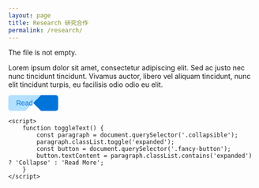 ```yaml
---
layout: page
title: Research 研究合作
permalink: /research/
---
```


The file is not empty.

<html lang="en">
<head>
    <meta charset="UTF-8">
    <meta name="viewport" content="width=device-width, initial-scale=1.0">
    <style>
        .collapsible {
            max-height: 50px;
            overflow: hidden;
            transition: max-height 0.3s ease;
        }
        .expanded {
            max-height: none;
        }
        .fancy-button {
            background: conic-gradient(from 135deg, #FFFFFF 25%, #B3E0FF 25% 75%, #0074D9 75%);
            color: #0074D9;
            border: none;
            padding: 8px 16px;
            border-radius: 5px;
            font-size: 14px;
            cursor: pointer;
            transition: background 0.3s ease;
        }
        .fancy-button:hover {
            background: conic-gradient(from 135deg, #FFFFFF 25%, #99C2FF 25% 75%, #E6F0FF 75%);
        }
    </style>
</head>
<body>
    <p class="collapsible">
        Lorem ipsum dolor sit amet, consectetur adipiscing elit. Sed ac justo nec nunc tincidunt tincidunt. Vivamus auctor, libero vel aliquam tincidunt, nunc elit tincidunt turpis, eu facilisis odio odio eu elit.
    </p>
    <button class="fancy-button" onclick="toggleText()">Read More</button>

    <script>
        function toggleText() {
            const paragraph = document.querySelector('.collapsible');
            paragraph.classList.toggle('expanded');
            const button = document.querySelector('.fancy-button');
            button.textContent = paragraph.classList.contains('expanded') ? 'Collapse' : 'Read More';
        }
    </script>
</body>
</html>





